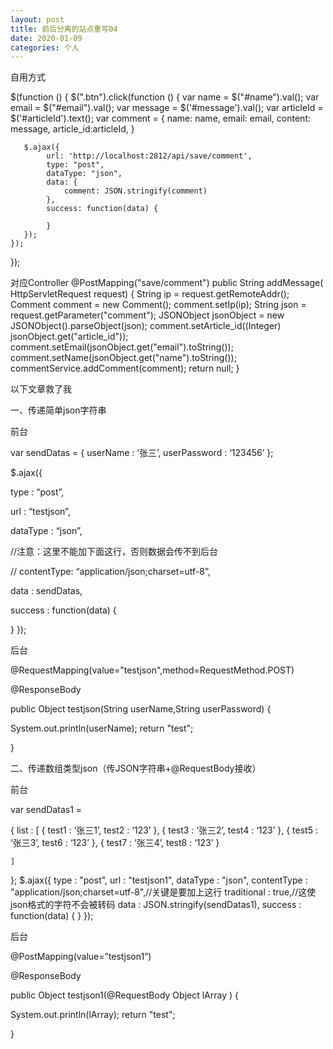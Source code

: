 ```yaml
---
layout: post
title: 前后分离的站点重写04
date: 2020-01-09
categories: 个人
---
```


自用方式

$(function () {	
    $(".btn").click(function () {
      var name = $("#name").val();
      var email = $("#email").val();
      var message = $('#message').val();
	  var articleId = $('#articleId').text();
	  var comment = {
	          name: name,
	          email: email,
	          content: message,
			  article_id:articleId,
	      }
	   

	   $.ajax({
			url: 'http://localhost:2812/api/save/comment',
			type: "post",
			dataType: "json",
			data: {
				comment: JSON.stringify(comment)
			},
			success: function(data) {
				
			}
	   });
    });
  });

对应Controller
    @PostMapping("save/comment")
    public String addMessage( HttpServletRequest request) {
        String ip = request.getRemoteAddr();
        Comment comment = new Comment();
        comment.setIp(ip);
        String json = request.getParameter("comment");
        JSONObject jsonObject = new JSONObject().parseObject(json);
        comment.setArticle_id((Integer) jsonObject.get("article_id"));
        comment.setEmail(jsonObject.get("email").toString());
        comment.setName(jsonObject.get("name").toString());
        commentService.addComment(comment);
        return null;
    }



以下文章救了我



一、传递简单json字符串

前台

var sendDatas = { userName : ‘张三’, userPassword : ‘123456’ };

$.ajax({

type : “post”,

url : “testjson”,

dataType : “json”,

//注意：这里不能加下面这行，否则数据会传不到后台

// contentType: “application/json;charset=utf-8”,

data : sendDatas,

success : function(data) {

} });

后台

@RequestMapping(value="testjson",method=RequestMethod.POST)

@ResponseBody

public Object testjson(String userName,String userPassword) {

System.out.println(userName); return "test";

}

二、传递数组类型json（传JSON字符串+@RequestBody接收）

前台

var sendDatas1 =

{ list : [ { test1 : ‘张三1’, test2 : ‘123’ }, { test3 : ‘张三2’, test4 : ‘123’ }, { test5 : ‘张三3’, test6 : ‘123’ }, { test7 : ‘张三4’, test8 : ‘123’ }

    ]
};
$.ajax({
    type : "post",
    url : "testjson1",
    dataType : "json",
    contentType : "application/json;charset=utf-8",//关键是要加上这行
    traditional : true,//这使json格式的字符不会被转码
    data : JSON.stringify(sendDatas1),
    success : function(data) {
    }
});

后台

@PostMapping(value=”testjson1”)

@ResponseBody

public Object testjson1(@RequestBody Object lArray ) {

System.out.println(lArray);
return "test";

}
